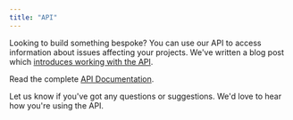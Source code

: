 ```yaml
---
title: "API"
---
```


Looking to build something bespoke? You can use our API to access information about issues affecting your projects. We've written a blog post which [introduces working with the API](https://snyk.io/blog/using-the-snyk-api-to-get-your-vulnerabilities/).

Read the complete [API Documentation](https://snyk.docs.apiary.io).

Let us know if you've got any questions or suggestions. We'd love to hear how you're using the API.
